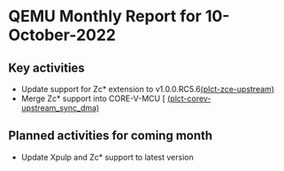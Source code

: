 # QEMU Monthly Report for 10-October-2022

## Key activities

- Update support for Zc* extension to v1.0.0.RC5.6[(plct-zce-upstream)](https://github.com/plctlab/plct-qemu/commits/plct-zce-upstream)
- Merge Zc* support into CORE-V-MCU [ [(plct-corev-upstream_sync_dma)](https://github.com/plctlab/plct-qemu/tree/plct-corev-upstream-sync-dma)

## Planned activities for coming month

- Update Xpulp and Zc* support to latest version